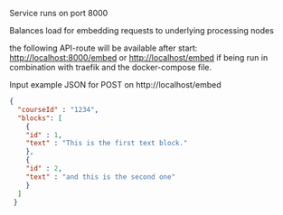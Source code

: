 Service runs on port 8000

Balances load for embedding requests to underlying processing nodes

the following API-route will be available after start:
[http://localhost:8000/embed](http://localhost:8000/embed) or [http://localhost/embed](http://localhost/embed) if being run in combination with traefik and the docker-compose file.

Input example JSON for POST on http://localhost/embed

```json
{
  "courseId" : "1234",
  "blocks": [
    {
    "id" : 1,
    "text" : "This is the first text block."
    },
    {
    "id" : 2,
    "text" : "and this is the second one"
    }
  ]
 }
```

